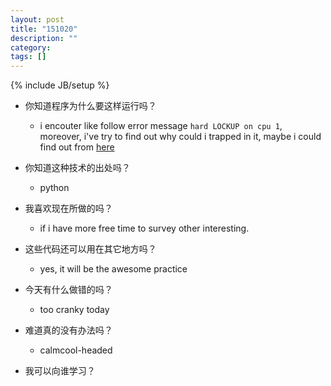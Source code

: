 ```yaml
---
layout: post
title: "151020"
description: ""
category: 
tags: []
---
```

{% include JB/setup %}

* 你知道程序为什么要这样运行吗？
  * i encouter like follow error message `hard LOCKUP on cpu 1`, moreover, i've try to find out why could i trapped in it, maybe i could find out from [here](http://blog.csdn.net/panzhenjie/article/details/10074551)

* 你知道这种技术的出处吗？
  * python

* 我喜欢现在所做的吗？
  * if i have more free time to survey other interesting.

* 这些代码还可以用在其它地方吗？
  * yes, it will be the awesome practice

* 今天有什么做错的吗？
  * too cranky today

* 难道真的没有办法吗？
  * calmcool-headed 

* 我可以向谁学习？
 
